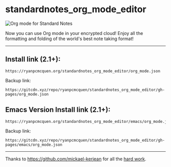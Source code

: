 # standardnotes_org_mode_editor

![Org mode for Standard Notes](https://raw.githubusercontent.com/ryanpcmcquen/standardnotes_org_mode_editor/gh-pages/screenshot.1516826241.png)

Now you can use Org mode in your encrypted cloud! Enjoy all the formatting and folding of the world's best note taking format!

---

## Install link (2.1+):

```
https://ryanpcmcquen.org/standardnotes_org_mode_editor/org_mode.json
```

Backup link:

```
https://gitcdn.xyz/repo/ryanpcmcquen/standardnotes_org_mode_editor/gh-pages/org_mode.json
```

## Emacs Version Install link (2.1+):

```
https://ryanpcmcquen.org/standardnotes_org_mode_editor/emacs/org_mode.json
```

Backup link:

```
https://gitcdn.xyz/repo/ryanpcmcquen/standardnotes_org_mode_editor/gh-pages/emacs/org_mode.json
```

---

Thanks to https://github.com/mickael-kerjean for all the [hard work](https://github.com/mickael-kerjean/nuage/blob/master/client/pages/viewerpage/editor/orgmode.js).
